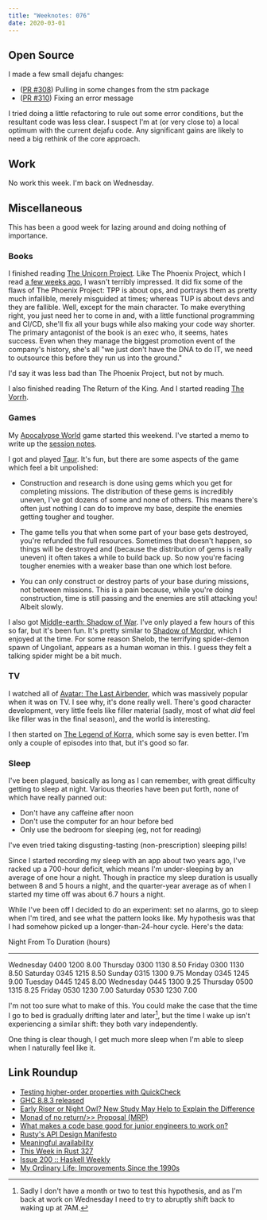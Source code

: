 ```yaml
---
title: "Weeknotes: 076"
date: 2020-03-01
---
```


## Open Source

I made a few small dejafu changes:

- ([PR #308][]) Pulling in some changes from the stm package
- ([PR #310][]) Fixing an error message

I tried doing a little refactoring to rule out some error conditions,
but the resultant code was less clear.  I suspect I'm at (or very
close to) a local optimum with the current dejafu code.  Any
significant gains are likely to need a big rethink of the core
approach.

[PR #308]: https://github.com/barrucadu/dejafu/pull/308
[PR #310]: https://github.com/barrucadu/dejafu/pull/310

## Work

No work this week.  I'm back on Wednesday.

## Miscellaneous

This has been a good week for lazing around and doing nothing of
importance.

### Books

I finished reading [The Unicorn Project][].  Like The Phoenix Project,
which I read [a few weeks ago][], I wasn't terribly impressed.  It did
fix some of the flaws of The Phoenix Project: TPP is about ops, and
portrays them as pretty much infallible, merely misguided at times;
whereas TUP is about devs and they are fallible.  Well, except for the
main character.  To make everything right, you just need her to come
in and, with a little functional programming and CI/CD, she'll fix all
your bugs while also making your code way shorter.  The primary
antagonist of the book is an exec who, it seems, hates success.  Even
when they manage the biggest promotion event of the company's history,
she's all "we just don't have the DNA to do IT, we need to outsource
this before they run us into the ground."

I'd say it was less bad than The Phoenix Project, but not by much.

I also finished reading The Return of the King.  And I started reading
[The Vorrh][].

[The Unicorn Project]: https://www.goodreads.com/book/show/44333183-the-unicorn-project
[a few weeks ago]: weeknotes-074.html
[The Vorrh]: https://en.wikipedia.org/wiki/The_Vorrh

### Games

My [Apocalypse World][] game started this weekend.  I've started a
memo to write up the [session notes][].

I got and played [Taur][].  It's fun, but there are some aspects of
the game which feel a bit unpolished:

- Construction and research is done using gems which you get for
  completing missions.  The distribution of these gems is incredibly
  uneven, I've got dozens of some and none of others.  This means
  there's often just nothing I can do to improve my base, despite the
  enemies getting tougher and tougher.

- The game tells you that when some part of your base gets destroyed,
  you're refunded the full resources.  Sometimes that doesn't happen,
  so things will be destroyed and (because the distribution of gems is
  really uneven) it often takes a while to build back up.  So now
  you're facing tougher enemies with a weaker base than one which lost
  before.

- You can only construct or destroy parts of your base during
  missions, not between missions.  This is a pain because, while
  you're doing construction, time is still passing and the enemies are
  still attacking you!  Albeit slowly.

I also got [Middle-earth: Shadow of War][].  I've only played a few
hours of this so far, but it's been fun.  It's pretty similar to
[Shadow of Mordor][], which I enjoyed at the time.  For some reason
Shelob, the terrifying spider-demon spawn of Ungoliant, appears as a
human woman in this.  I guess they felt a talking spider might be a
bit much.

[Apocalypse World]: http://apocalypse-world.com/
[session notes]: apotheosis-session-notes.html
[Taur]: https://store.steampowered.com/app/1227780/Taur/
[Middle-earth: Shadow of War]: https://store.steampowered.com/app/356190/Middleearth_Shadow_of_War/
[Shadow of Mordor]: https://store.steampowered.com/app/241930/Middleearth_Shadow_of_Mordor/

### TV

I watched all of [Avatar: The Last Airbender][], which was massively
popular when it was on TV.  I see why, it's done really well.  There's
good character development, very little feels like filler material
(sadly, most of what *did* feel like filler was in the final season),
and the world is interesting.

I then started on [The Legend of Korra][], which some say is even
better.  I'm only a couple of episodes into that, but it's good so
far.

[Avatar: The Last Airbender]: https://en.wikipedia.org/wiki/Avatar:_The_Last_Airbender
[The Legend of Korra]: https://en.wikipedia.org/wiki/The_Legend_of_Korra

### Sleep

I've been plagued, basically as long as I can remember, with great
difficulty getting to sleep at night.  Various theories have been put
forth, none of which have really panned out:

- Don't have any caffeine after noon
- Don't use the computer for an hour before bed
- Only use the bedroom for sleeping (eg, not for reading)

I've even tried taking disgusting-tasting (non-prescription) sleeping
pills!

Since I started recording my sleep with an app about two years ago,
I've racked up a 700-hour deficit, which means I'm under-sleeping by
an average of one hour a night.  Though in practice my sleep duration
is usually between 8 and 5 hours a night, and the quarter-year average
as of when I started my time off was about 6.7 hours a night.

While I've been off I decided to do an experiment: set no alarms, go
to sleep when I'm tired, and see what the pattern looks like.  My
hypothesis was that I had somehow picked up a longer-than-24-hour
cycle.  Here's the data:

Night       From    To   Duration (hours)
---------  -----  ----  -----------------
Wednesday   0400  1200               8.00
Thursday    0300  1130               8.50
Friday      0300  1130               8.50
Saturday    0345  1215               8.50
Sunday      0315  1300               9.75
Monday      0345  1245               9.00
Tuesday     0445  1245               8.00
Wednesday   0445  1300               9.25
Thursday    0500  1315               8.25
Friday      0530  1230               7.00
Saturday    0530  1230               7.00

I'm not too sure what to make of this.  You could make the case that
the time I go to bed is gradually drifting later and later[^time], but
the time I wake up isn't experiencing a similar shift: they both vary
independently.

One thing is clear though, I get much more sleep when I'm able to
sleep when I naturally feel like it.

[^time]: Sadly I don't have a month or two to test this hypothesis,
  and as I'm back at work on Wednesday I need to try to abruptly shift
  back to waking up at 7AM.

## Link Roundup

- [Testing higher-order properties with QuickCheck](https://blog.poisson.chat/posts/2020-02-24-quickcheck-higherorder.html)
- [GHC 8.8.3 released](https://www.haskell.org/ghc/blog/20200224-ghc-8.8.3-released.html)
- [Early Riser or Night Owl? New Study May Help to Explain the Difference](https://directorsblog.nih.gov/2020/02/25/early-riser-or-night-owl-new-study-may-help-to-explain-the-difference/)
- [Monad of no return/>> Proposal (MRP)](https://gitlab.haskell.org/ghc/ghc/wikis/proposal/monad-of-no-return)
- [What makes a code base good for junior engineers to work on?](https://lobste.rs/s/5q6yae/what_makes_code_base_good_for_junior)
- [Rusty's API Design Manifesto](http://sweng.the-davies.net/Home/rustys-api-design-manifesto)
- [Meaningful availability](https://blog.acolyer.org/2020/02/26/meaningful-availability/)
- [This Week in Rust 327](https://this-week-in-rust.org/blog/2020/02/25/this-week-in-rust-327/)
- [Issue 200 :: Haskell Weekly](https://haskellweekly.news/issue/200.html)
- [My Ordinary Life: Improvements Since the 1990s](https://www.gwern.net/Improvements)

